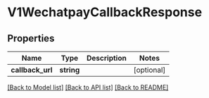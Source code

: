 # V1WechatpayCallbackResponse

## Properties
Name | Type | Description | Notes
------------ | ------------- | ------------- | -------------
**callback_url** | **string** |  | [optional] 

[[Back to Model list]](../../README.md#documentation-for-models) [[Back to API list]](../../README.md#documentation-for-api-endpoints) [[Back to README]](../../README.md)


